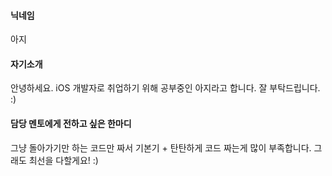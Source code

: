 #### 닉네임  
아지  

#### 자기소개  
안녕하세요. iOS 개발자로 취업하기 위해 공부중인 아지라고 합니다. 잘 부탁드립니다. :)

#### 담당 멘토에게 전하고 싶은 한마디  
그냥 돌아가기만 하는 코드만 짜서 기본기 + 탄탄하게 코드 짜는게 많이 부족합니다. 그래도 최선을 다할게요! :)
